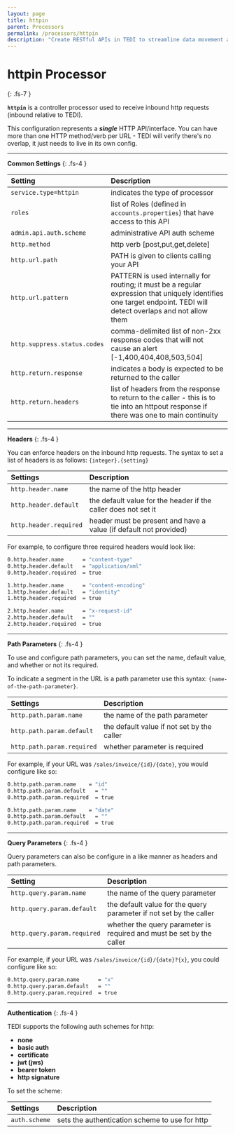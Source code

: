 ```yaml
---
layout: page
title: httpin
parent: Processors
permalink: /processors/httpin
description: "Create RESTful APIs in TEDI to streamline data movement across your organization and with vendors, enhancing integration and operational efficiency"
---
```


# httpin Processor
{: .fs-7 }

**`httpin`** is a controller processor used to receive inbound http requests (inbound relative to TEDI).

This configuration represents a ***single*** HTTP API/interface. You can have more than one HTTP method/verb per URL - TEDI will verify there's no overlap, it just needs to live in its own config.

---

**Common Settings**
{: .fs-4 }


| **Setting**            | **Description**           |
|:------------------------------|:--------------------------|
| `service.type=httpin`         | indicates the type of processor |
| `roles`                       | list of Roles (defined in `accounts.properties`) that have access to this API |
| `admin.api.auth.scheme`       | administrative API auth scheme|
| `http.method`                 | http verb [post,put,get,delete]|
| `http.url.path`               | PATH is given to clients calling your API |
| `http.url.pattern`            | PATTERN is used internally for routing; it must be a regular expression that uniquely identifies one target endpoint. TEDI will detect overlaps and not allow them |
| `http.suppress.status.codes`  | comma-delimited list of non-2xx response codes that will not cause an alert [-1,400,404,408,503,504]  |
| `http.return.response`        | indicates a body is expected to be returned to the caller |
| `http.return.headers`        | list of headers from the response to return to the caller - this is to tie into an httpout response if there was one to main continuity |

---

**Headers**
{: .fs-4 }

You can enforce headers on the inbound http requests. The syntax to set a list of headers is as follows: `{integer}.{setting}`

| **Settings**                   | **Description**           |
|:------------------------------|:--------------------------|
| `http.header.name`            | the name of the http header |
| `http.header.default`         | the default value for the header if the caller does not set it |
| `http.header.required`        | header must be present and have a value (if default not provided) |


For example, to configure three required headers would look like:

```sh
0.http.header.name      = "content-type"
0.http.header.default   = "application/xml"
0.http.header.required  = true

1.http.header.name      = "content-encoding"
1.http.header.default   = "identity"
1.http.header.required  = true

2.http.header.name      = "x-request-id"
2.http.header.default   = ""
2.http.header.required  = true

```

---

**Path Parameters**
{: .fs-4 }

To use and configure path parameters, you can set the name, default value, and whether or not its required.

To indicate a segment in the URL is a path parameter use this syntax: `{name-of-the-path-parameter}`.


| **Settings**                   | **Description**           |
|:------------------------------|:--------------------------|
| `http.path.param.name`        | the name of the path parameter |
| `http.path.param.default`     | the default value if not set by the caller |
| `http.path.param.required`    | whether parameter is required |


For example, if your URL was `/sales/invoice/{id}/{date}`, you would configure like so:

```sh
0.http.path.param.name    = "id"
0.http.path.param.default   = ""
0.http.path.param.required  = true

0.http.path.param.name    = "date"
0.http.path.param.default   = ""
0.http.path.param.required  = true
```

---

**Query Parameters**
{: .fs-4 }

Query parameters can also be configure in a like manner as headers and path parameters.

| **Setting**                   | **Description**           |
|:------------------------------|:--------------------------|
| `http.query.param.name`        | the name of the query parameter |
| `http.query.param.default`     | the default value for the query parameter if not set by the caller |
| `http.query.param.required`    | whether the query parameter is required and must be set by the caller |


For example, if your URL was `/sales/invoice/{id}/{date}?{x}`, you could configure like so:

```sh
0.http.query.param.name      = "x"
0.http.query.param.default   = ""
0.http.query.param.required  = true
```

---

**Authentication**
{: .fs-4 }

TEDI supports the following auth schemes for http:
* **none**
* **basic auth**
* **certificate**
* **jwt (jws)**
* **bearer token**
* **http signature**

To set the scheme:

| **Settings**                   | **Description**           |
|:------------------------------|:--------------------------|
| `auth.scheme`                 | sets the authentication scheme to use for http |

